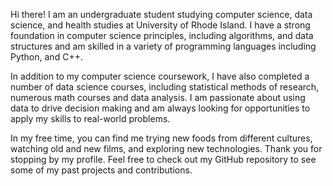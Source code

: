 Hi there! I am an undergraduate student studying computer science, data science, and health studies at University of Rhode Island. I have a strong foundation in computer science principles, including algorithms, and data structures and am skilled in a variety of programming languages including Python, and C++.

In addition to my computer science coursework, I have also completed a number of data science courses, including statistical methods of research, numerous math courses and data analysis. I am passionate about using data to drive decision making and am always looking for opportunities to apply my skills to real-world problems.

In my free time, you can find me trying new foods from different cultures, watching old and new films, and exploring new technologies. Thank you for stopping by my profile. Feel free to check out my GitHub repository to see some of my past projects and contributions.
